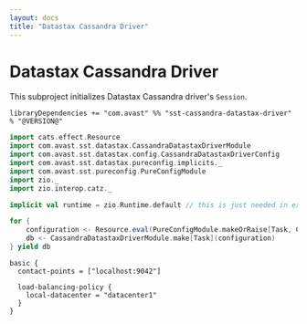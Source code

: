 ```yaml
---
layout: docs
title: "Datastax Cassandra Driver"
---
```


# Datastax Cassandra Driver

This subproject initializes Datastax Cassandra driver's `Session`.

`libraryDependencies += "com.avast" %% "sst-cassandra-datastax-driver" % "@VERSION@"`

```scala mdoc:silent
import cats.effect.Resource
import com.avast.sst.datastax.CassandraDatastaxDriverModule
import com.avast.sst.datastax.config.CassandraDatastaxDriverConfig
import com.avast.sst.datastax.pureconfig.implicits._
import com.avast.sst.pureconfig.PureConfigModule
import zio._
import zio.interop.catz._

implicit val runtime = zio.Runtime.default // this is just needed in example

for {
    configuration <- Resource.eval(PureConfigModule.makeOrRaise[Task, CassandraDatastaxDriverConfig])
    db <- CassandraDatastaxDriverModule.make[Task](configuration)
} yield db
```

```HOCON
basic {
  contact-points = ["localhost:9042"]

  load-balancing-policy {
    local-datacenter = "datacenter1"
  }
}
```
